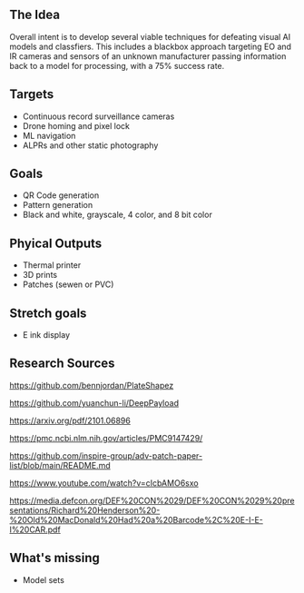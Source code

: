 ## The Idea

Overall intent is to develop several viable techniques for defeating visual AI models and classfiers. This includes a blackbox approach targeting EO and IR cameras and sensors of an unknown manufacturer passing information back to a model for processing, with a 75% success rate.

## Targets

- Continuous record surveillance cameras
- Drone homing and pixel lock
- ML navigation
- ALPRs and other static photography

## Goals

- QR Code generation
- Pattern generation
- Black and white, grayscale, 4 color, and 8 bit color

## Phyical Outputs

- Thermal printer
- 3D prints
- Patches (sewen or PVC)

## Stretch goals

- E ink display

## Research Sources

https://github.com/bennjordan/PlateShapez

https://github.com/yuanchun-li/DeepPayload

https://arxiv.org/pdf/2101.06896

https://pmc.ncbi.nlm.nih.gov/articles/PMC9147429/

https://github.com/inspire-group/adv-patch-paper-list/blob/main/README.md

https://www.youtube.com/watch?v=cIcbAMO6sxo

https://media.defcon.org/DEF%20CON%2029/DEF%20CON%2029%20presentations/Richard%20Henderson%20-%20Old%20MacDonald%20Had%20a%20Barcode%2C%20E-I-E-I%20CAR.pdf

## What's missing

- Model sets
  
